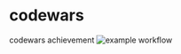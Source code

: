 # codewars
codewars achievement
![example workflow](https://www.codewars.com/users/Shuyu0222/badges/large)

